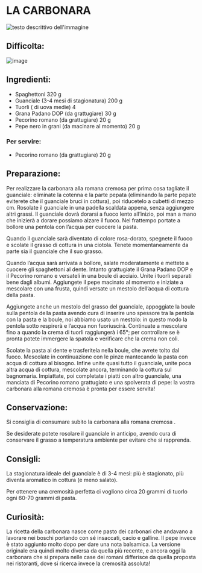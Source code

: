 
# **LA CARBONARA**
![testo descrittivo dell'immagine](https://blog.giallozafferano.it/dulcisinforno/wp-content/uploads/2021/03/Carbonara-ricetta-5328.jpg) 
## Difficolta:
![image](https://github.com/erikaltieri/esercitazione_markdown/assets/151728996/d7e031ca-332f-4185-8e20-1011c822f3d6)

## Ingredienti:
- Spaghettoni 320 g
- Guanciale (3-4 mesi di stagionatura) 200 g
- Tuorli ( di uova medie) 4
- Grana Padano DOP (da grattugiare) 30 g
- Pecorino romano (da grattugiare) 20 g
- Pepe nero in grani (da macinare al momento) 20 g

### Per servire:
- Pecorino romano (da grattugiare) 20 g

## Preparazione:
Per realizzare la carbonara alla romana cremosa per prima cosa tagliate il guanciale: eliminate la cotenna e la parte pepata (eliminando la parte pepate eviterete che il guanciale bruci in cottura), poi riducetelo a cubetti di mezzo cm. Rosolate il guanciale in una padella scaldata appena, senza aggiungere altri grassi. Il guanciale dovrà dorarsi a fuoco lento all’inizio, poi man a mano che inizierà a dorare possiamo alzare il fuoco. Nel frattempo portate a bollore una pentola con l’acqua per cuocere la pasta.

Quando il guanciale sarà diventato di colore rosa-dorato, spegnete il fuoco e scolate il grasso di cottura in una ciotola. Tenete momentaneamente da parte sia il guanciale che il suo grasso. 

Quando l’acqua sarà arrivata a bollore, salate moderatamente e mettete a cuocere gli spaghettoni al dente. Intanto grattugiate il Grana Padano DOP e il Pecorino romano e versateli in una boule di acciaio. Unite i tuorli separati bene dagli albumi.
Aggiungete il pepe macinato al momento e iniziate a mescolare con una frusta, quindi versate un mestolo dell’acqua di cottura della pasta.

Aggiungete anche un mestolo del grasso del guanciale, appoggiate la boule sulla pentola della pasta avendo cura di inserire uno spessore tra la pentola con la pasta e la boule, noi abbiamo usato un mestolo: in questo modo la pentola sotto respirerà e l’acqua non fuoriuscirà. Continuate a mescolare fino a quando la crema di tuorli raggiungerà i 65°; per controllare se è pronta potete immergere la spatola e verificare che la crema non coli.

Scolate la pasta al dente e trasferitela nella boule, che avrete tolto dal fuoco. Mescolate in continuazione con le pinze mantecando la pasta con acqua di cottura al bisogno. Infine unite quasi tutto il guanciale, unite poca altra acqua di cottura, mescolate ancora, terminando la cottura sul bagnomaria. Impiattate, poi completate i piatti con altro guanciale, una manciata di Pecorino romano grattugiato e una spolverata di pepe: la vostra carbonara alla romana cremosa è pronta per essere servita!

## Conservazione:
Si consiglia di consumare subito la carbonara alla romana cremosa .

Se desiderate potete rosolare il guanciale in anticipo, avendo cura di conservare il grasso a temperatura ambiente per evitare che si rapprenda.

## Consigli:
La stagionatura ideale del guanciale è di 3-4 mesi: più è stagionato, più diventa aromatico in cottura (e meno salato).

Per ottenere una cremosità perfetta ci vogliono circa 20 grammi di tuorlo ogni 60-70 grammi di pasta.

## Curiosità:
La ricetta della carbonara nasce come pasto dei carbonari che andavano a lavorare nei boschi portando con sé insaccati, cacio e galline. Il pepe invece è stato aggiunto molto dopo per dare una nota balsamica. La versione originale era quindi molto diversa da quella più recente, e ancora oggi la carbonara che si prepara nelle case dei romani differisce da quella proposta nei ristoranti, dove si ricerca invece la cremosità assoluta!
